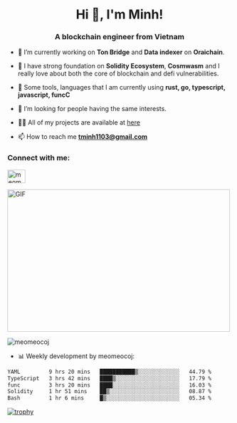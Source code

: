 <h1 align="center">Hi 👋, I'm Minh!</h1>
<h3 align="center">A blockchain engineer from Vietnam</h3>

- 🌱 I’m currently working on **Ton Bridge** and **Data indexer** on **Oraichain**.

- 📖 I have strong foundation on **Solidity Ecosystem**, **Cosmwasm** and I really love about both the core of blockchain and defi vulnerabilities.

- 💬 Some tools, languages that I am currently using **rust, go, typescript, javascript, funcC**

- 🤝 I’m looking for people having the same interests.

- 👨‍💻 All of my projects are available at [here](https://github.com/meomeocoj?tab=repositories)

- 📫 How to reach me **tminh1103@gmail.com**


<h3 align="left">Connect with me:</h3>
<p align="left">
<a href="https://www.linkedin.com/in/meomeocoj/" target="blank"><img align="center" src="https://raw.githubusercontent.com/rahuldkjain/github-profile-readme-generator/master/src/images/icons/Social/linked-in-alt.svg" alt="meomeocoj" height="30" width="40" /></a>
</p>
<img align="center" alt="GIF" src="https://media.giphy.com/media/v1.Y2lkPTc5MGI3NjExaGx2OTI2N240MnFxdWYxZmY5NHJwaDI4MmQ0MTl6bHY5cmsxNm90OSZlcD12MV9pbnRlcm5hbF9naWZfYnlfaWQmY3Q9Zw/lQJNunHwZ32RGilGRO/giphy.gif" width="500" height="320" />

<p><img align="center" src="https://github-readme-stats.vercel.app/api/top-langs?username=meomeocoj&show_icons=true&locale=en&layout=compact" alt="meomeocoj" /></p>

- 📊 Weekly development by meomeocoj:
<!--START_SECTION:waka-->

```txt
YAML         9 hrs 20 mins   ███████████▒░░░░░░░░░░░░░   44.79 %
TypeScript   3 hrs 42 mins   ████▒░░░░░░░░░░░░░░░░░░░░   17.79 %
func         3 hrs 20 mins   ████░░░░░░░░░░░░░░░░░░░░░   16.03 %
Solidity     1 hr 51 mins    ██▒░░░░░░░░░░░░░░░░░░░░░░   08.87 %
Bash         1 hr 6 mins     █▒░░░░░░░░░░░░░░░░░░░░░░░   05.34 %
```

<!--END_SECTION:waka-->


[![trophy](https://github-profile-trophy.vercel.app/?username=meomeocoj&theme=onedark)]()
